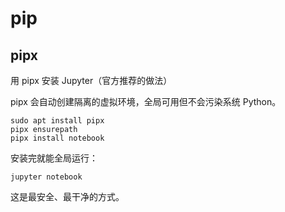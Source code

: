 # pip

## pipx

用 pipx 安装 Jupyter（官方推荐的做法）

pipx 会自动创建隔离的虚拟环境，全局可用但不会污染系统 Python。

```shell
sudo apt install pipx
pipx ensurepath
pipx install notebook
```
安装完就能全局运行：
```shell
jupyter notebook
```
这是最安全、最干净的方式。
